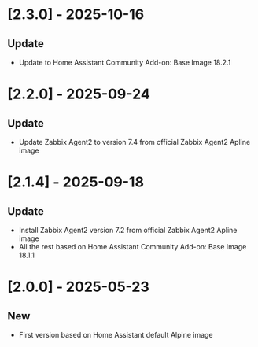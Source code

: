 # [2.3.0] - 2025-10-16

## Update

- Update to Home Assistant Community Add-on: Base Image 18.2.1

# [2.2.0] - 2025-09-24

## Update

- Update Zabbix Agent2 to version 7.4 from official Zabbix Agent2 Apline image

# [2.1.4] - 2025-09-18

## Update

- Install Zabbix Agent2 version 7.2 from official Zabbix Agent2 Apline image
- All the rest based on Home Assistant Community Add-on: Base Image 18.1.1

# [2.0.0] - 2025-05-23

## New

- First version based on Home Assistant default Alpine image
